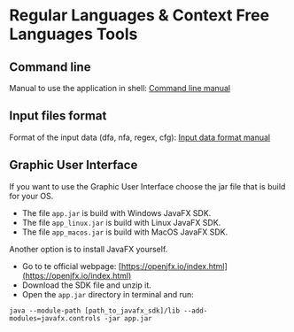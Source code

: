 # Regular Languages & Context Free Languages Tools

## Command line

Manual to use the application in shell: [Command line manual](CommandLineManual.md)

## Input files format

Format of the input data (dfa, nfa, regex, cfg): [Input data format manual](ReaderManual.md)

## Graphic User Interface

If you want to use the Graphic User Interface choose the jar file that is build for your OS.

* The file `app.jar` is build with Windows JavaFX SDK.
* The file `app_linux.jar` is build with Linux JavaFX SDK.
* The file `app_macos.jar` is build with MacOS JavaFX SDK.

Another option is to install JavaFX yourself.

* Go to te official webpage: [https://openjfx.io/index.html](https://openjfx.io/index.html)
* Download the SDK file and unzip it.
* Open the `app.jar` directory in terminal and run:

```
java --module-path [path_to_javafx_sdk]/lib --add-modules=javafx.controls -jar app.jar
```
